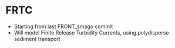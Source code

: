 # FRTC
+ Starting from last FRONT_smago commit
+ Will model Finite Release Turbidity Currents, using polydisperse sediment transport
